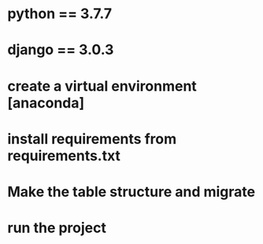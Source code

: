 # python == 3.7.7
# django == 3.0.3
# create a virtual environment [anaconda]
# install requirements from requirements.txt
# Make the table structure and migrate
# run the project
